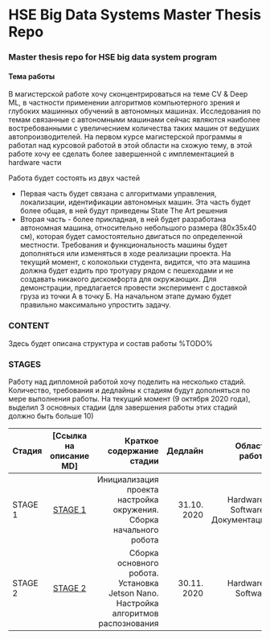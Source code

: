 # HSE Big Data Systems Master Thesis Repo

### Master thesis repo for HSE big data system program

#### Тема работы

В магистерской работе хочу сконцентрироваться на теме CV & Deep ML, в частности применении алгоритмов компьютерного зрения и глубоких машинных обучений в автономных машинах. Исследования по темам связанные с автономными машинами сейчас являются наиболее востребованными с увеличеснием количества таких машин от ведуших автопроизводителей. На первом курсе магистерской программы я работал над курсовой работой в этой области на схожую тему, в этой работе хочу ее сделать более завершенной с имплементацией в hardware части


Работа будет состоять из двух частей
- Первая часть будет связана с алгоритмами управления, локализации, идентификации автономных машин. Эта часть будет более общая, в ней будут приведены State The Art решения
- Вторая часть - более прикладная, в ней будет разработана автономная машина, относительно небольшого размера (80х35х40 см), которая будет самостоятельно двигаться по определенной местности. Требования и функциональность машины будет дополняться или изменяться в ходе реализации проекта. На текущий момент, с колокольки студента, видится, что эта машина должна будет ездить про тротуару рядом с пешеходами и не создавать никакого дискомфорта для окружающих. Для демонстрации, предлагается провести эксперимент с доставкой груза из точки А в точку Б. На начальном этапе думаю будет правильно максимально упростить задачу.


### CONTENT
Здесь будет описана структура и состав работы
%TODO%

### STAGES
Работу над дипломной работой хочу поделить на несколько стадий. Количество, требования и дедлайны к стадиям будут дополняться по мере выполнения работы. На текущий момент (9 октября 2020 года), выделил 3 основных стадии (для завершения работы этих стадий должно быть больше 10)


| Стадия   | [Ссылка на описание MD] | Краткое содержание стадии | Дедлайн | Область работы            | 
|----------|:-----------------------:|--------------------------:|--------:|--------------------------:|
| STAGE 1  | [STAGE 1](stage_1.md)   | Инициализация проекта настройка окружения. Сборка начального робота | 31.10. 2020 | Hardware / Software / Документация |
| STAGE 2  | [STAGE 2](stage_2.md)   | Сборка основного робота. Установка Jetson Nano. Настройка алгоритмов распознования | 30.11. 2020 | Hardware / Software |